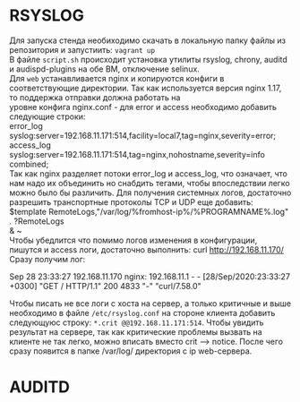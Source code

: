 # RSYSLOG

 Для запуска стенда необиходимо скачать в локальную папку файлы из репозитория и запустиить: `vagrant up` <br/>
 В файле `script.sh` происходит установка утилиты rsyslog, chrony, auditd и audispd-plugins на обе ВМ, отключение selinux.  <br/>
 Для `web` устанавливается nginx и копируются конфиги в соответствующие директории. Так как используется версия nginx 1.17, то поддержка отправки должна работать на    
 уровне конфига nginx.conf - для error и access необходимо добавить следующие строки:<br/>
 error_log syslog:server=192.168.11.171:514,facility=local7,tag=nginx,severity=error;<br/>
 access_log syslog:server=192.168.11.171:514,tag=nginx,nohostname,severity=info combined; <br/>
 Так как nginx разделяет потоки error_log и access_log, что означает, что нам надо их объединить но снабдить тегами, чтобы впоследствии легко можно было бы различить.
 Для получения системных логов, достаточно разрешить транспортные протоколы TCP и UDP  еще добавить:<br/>
 $template RemoteLogs,"/var/log/%fromhost-ip%/%PROGRAMNAME%.log" <br/>
 *.* ?RemoteLogs <br/>
 & ~ <br/>
 Чтобы убедлится что помимо логов изменения в конфигурации, пишутся и access логи, достаточно выполнить:
 curl http://192.168.11.170/ <br/>
 Сразу получим лог: <br/>

Sep 28 23:33:27 192.168.11.170 nginx: 192.168.11.1 - - [28/Sep/2020:23:33:27 +0300] "GET / HTTP/1.1" 200 4833 "-" "curl/7.58.0"<br/>

Чтобы писать не все логи с хоста на сервер, а только критичные и выше необходимо в файле `/etc/rsyslog.conf` на стороне клиента добавить следующуюс строку:
`*.crit @@192.168.11.171:514`. Чтобы увидить результат на сервере, так как критические проблемы вызвать на клиенте не так легко, можно вписать вместо crit --> notice.
После чего сразу появится в папке /var/log/ директория с ip web-сервера. 

# AUDITD




